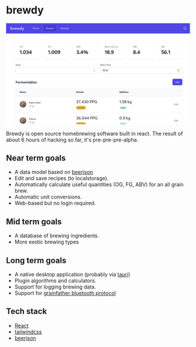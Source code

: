 # brewdy

![Screenshot](/web/screenshot1.png?raw=true "Screenshot")

Brewdy is open source homebrewing software built in react. The result of about 6 hours of hacking so far, it's pre-pre-pre-alpha.

## Near term goals
- A data model based on [beerjson](https://beerjson.github.io/)
- Edit and save recipes (to localstorage). 
- Automatically calculate useful quantities (OG, FG, ABV) for an all grain brew.
- Automatic unit conversions.
- Web-based but no login required.

## Mid term goals
- A database of brewing ingredients.
- More exotic brewing types

## Long term goals
- A native desktop application (probably via [tauri](https://tauri.app/))
- Plugin algorithms and calculators.
- Support for logging brewing data.
- Support for [grainfather bluetooth protocol](https://github.com/kingpulsar/Grainfather-Bluetooth-Protocol)


## Tech stack
- [React](https://reactjs.org/)
- [tailwindcss](https://tailwindcss.com/)
- [beerjson](https://github.com/beerjson/beerjson)
